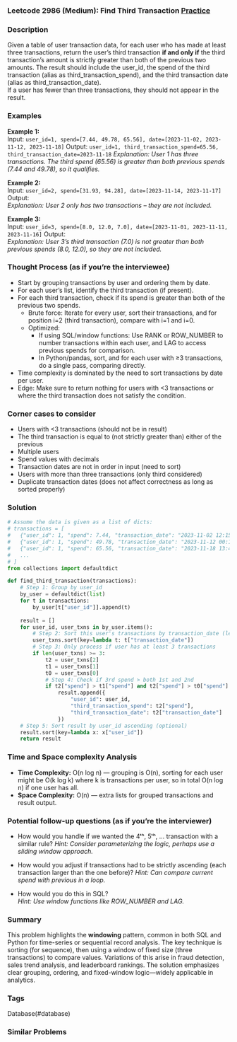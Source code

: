 ### Leetcode 2986 (Medium): Find Third Transaction [Practice](https://leetcode.com/problems/find-third-transaction)

### Description  
Given a table of user transaction data, for each user who has made at least three transactions, return the user’s third transaction **if and only if** the third transaction’s amount is strictly greater than both of the previous two amounts.
The result should include the user_id, the spend of the third transaction (alias as third_transaction_spend), and the third transaction date (alias as third_transaction_date).  
If a user has fewer than three transactions, they should not appear in the result.

### Examples  

**Example 1:**  
Input: `user_id=1, spend=[7.44, 49.78, 65.56], date=[2023-11-02, 2023-11-12, 2023-11-18]`
Output: `user_id=1, third_transaction_spend=65.56, third_transaction_date=2023-11-18`
*Explanation: User 1 has three transactions. The third spend (65.56) is greater than both previous spends (7.44 and 49.78), so it qualifies.*

**Example 2:**  
Input: `user_id=2, spend=[31.93, 94.28], date=[2023-11-14, 2023-11-17]`
Output:  
*Explanation: User 2 only has two transactions – they are not included.*

**Example 3:**  
Input: `user_id=3, spend=[8.0, 12.0, 7.0], date=[2023-11-01, 2023-11-11, 2023-11-16]`
Output:  
*Explanation: User 3’s third transaction (7.0) is not greater than both previous spends (8.0, 12.0), so they are not included.*

### Thought Process (as if you’re the interviewee)  
- Start by grouping transactions by user and ordering them by date.
- For each user’s list, identify the third transaction (if present).
- For each third transaction, check if its spend is greater than both of the previous two spends.
    - Brute force: Iterate for every user, sort their transactions, and for position i=2 (third transaction), compare with i=1 and i=0.
    - Optimized: 
        - If using SQL/window functions: Use RANK or ROW_NUMBER to number transactions within each user, and LAG to access previous spends for comparison.
        - In Python/pandas, sort, and for each user with ≥3 transactions, do a single pass, comparing directly.
- Time complexity is dominated by the need to sort transactions by date per user.
- Edge: Make sure to return nothing for users with <3 transactions or where the third transaction does not satisfy the condition.

### Corner cases to consider  
- Users with <3 transactions (should not be in result)
- The third transaction is equal to (not strictly greater than) either of the previous
- Multiple users
- Spend values with decimals
- Transaction dates are not in order in input (need to sort)
- Users with more than three transactions (only third considered)
- Duplicate transaction dates (does not affect correctness as long as sorted properly)

### Solution

```python
# Assume the data is given as a list of dicts:
# transactions = [
#   {"user_id": 1, "spend": 7.44, "transaction_date": "2023-11-02 12:15:23"},
#   {"user_id": 1, "spend": 49.78, "transaction_date": "2023-11-12 00:13:46"},
#   {"user_id": 1, "spend": 65.56, "transaction_date": "2023-11-18 13:49:42"},
#   ... 
# ]
from collections import defaultdict

def find_third_transaction(transactions):
    # Step 1: Group by user_id
    by_user = defaultdict(list)
    for t in transactions:
        by_user[t["user_id"]].append(t)
    
    result = []
    for user_id, user_txns in by_user.items():
        # Step 2: Sort this user's transactions by transaction_date (lex order is safe for ISO strings)
        user_txns.sort(key=lambda t: t["transaction_date"])
        # Step 3: Only process if user has at least 3 transactions
        if len(user_txns) >= 3:
            t2 = user_txns[2]
            t1 = user_txns[1]
            t0 = user_txns[0]
            # Step 4: Check if 3rd spend > both 1st and 2nd
            if t2["spend"] > t1["spend"] and t2["spend"] > t0["spend"]:
                result.append({
                    "user_id": user_id,
                    "third_transaction_spend": t2["spend"],
                    "third_transaction_date": t2["transaction_date"]
                })
    # Step 5: Sort result by user_id ascending (optional)
    result.sort(key=lambda x: x["user_id"])
    return result
```

### Time and Space complexity Analysis  

- **Time Complexity:** O(n log n) — grouping is O(n), sorting for each user might be O(k log k) where k is transactions per user, so in total O(n log n) if one user has all.
- **Space Complexity:** O(n) — extra lists for grouped transactions and result output.

### Potential follow-up questions (as if you’re the interviewer)  

- How would you handle if we wanted the 4ᵗʰ, 5ᵗʰ, ... transaction with a similar rule?
  *Hint: Consider parameterizing the logic, perhaps use a sliding window approach.*

- How would you adjust if transactions had to be strictly ascending (each transaction larger than the one before)?
  *Hint: Can compare current spend with previous in a loop.*

- How would you do this in SQL?  
  *Hint: Use window functions like ROW_NUMBER and LAG.*

### Summary
This problem highlights the **windowing** pattern, common in both SQL and Python for time-series or sequential record analysis. The key technique is sorting (for sequence), then using a window of fixed size (three transactions) to compare values. Variations of this arise in fraud detection, sales trend analysis, and leaderboard rankings. The solution emphasizes clear grouping, ordering, and fixed-window logic—widely applicable in analytics.

### Tags
Database(#database)

### Similar Problems
